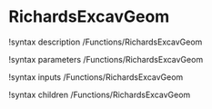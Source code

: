 <!-- MOOSE Documentation Stub: Remove this when content is added. -->

# RichardsExcavGeom

!syntax description /Functions/RichardsExcavGeom

!syntax parameters /Functions/RichardsExcavGeom

!syntax inputs /Functions/RichardsExcavGeom

!syntax children /Functions/RichardsExcavGeom
